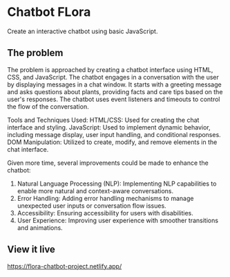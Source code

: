 # Chatbot FLora

Create an interactive chatbot using basic JavaScript.

## The problem

The problem is approached by creating a chatbot interface using HTML, CSS, and JavaScript. The chatbot engages in a conversation with the user by displaying messages in a chat window. It starts with a greeting message and asks questions about plants, providing facts and care tips based on the user's responses. The chatbot uses event listeners and timeouts to control the flow of the conversation.

Tools and Techniques Used:
HTML/CSS: Used for creating the chat interface and styling.
JavaScript: Used to implement dynamic behavior, including message display, user input handling, and conditional responses.
DOM Manipulation: Utilized to create, modify, and remove elements in the chat interface.

Given more time, several improvements could be made to enhance the chatbot:
1. Natural Language Processing (NLP): Implementing NLP capabilities to enable more natural and context-aware conversations.
2. Error Handling: Adding error handling mechanisms to manage unexpected user inputs or conversation flow issues.
3. Accessibility: Ensuring accessibility for users with disabilities.
4. User Experience: Improving user experience with smoother transitions and animations.

## View it live

https://flora-chatbot-project.netlify.app/
